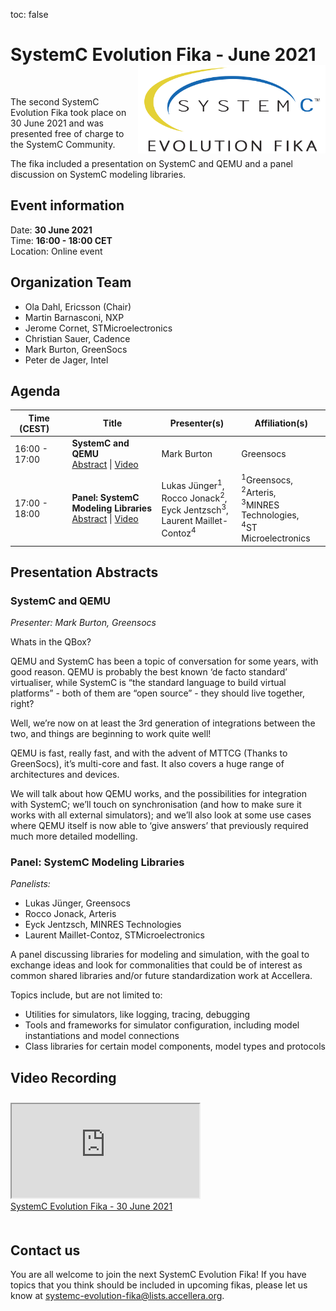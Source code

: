 toc: false

# SystemC Evolution Fika - June 2021<img style="float: right; width:300px;" src="/images/scef.png">
<br>

The second SystemC Evolution Fika took place on 30 June 2021 and was presented free of charge to the SystemC Community.

The fika included a presentation on SystemC and QEMU and a panel discussion on SystemC modeling libraries.

## Event information

Date: **30 June 2021**<br>
Time: **16:00 - 18:00 CET**<br>
Location: Online event

## Organization Team

 * Ola Dahl, Ericsson (Chair)
 * Martin Barnasconi, NXP
 * Jerome Cornet, STMicroelectronics
 * Christian Sauer, Cadence
 * Mark Burton, GreenSocs
 * Peter de Jager, Intel

## Agenda

| Time (CEST)&nbsp;&nbsp;&nbsp;&nbsp; | Title | Presenter(s) | Affiliation(s) |
| ------------- | ---------------- | ---------------- | ---------------- |
| 16:00 - 17:00 | **SystemC and QEMU**<br>[Abstract](#systemc-and-qemu) \| [Video](#video-recording)| Mark Burton | Greensocs |
| 17:00 - 18:00 | **Panel: SystemC Modeling Libraries**<br>[Abstract](#panel-systemc-modeling-libraries) \| [Video](#video-recording) | Lukas Jünger<sup>1</sup>,<br>Rocco Jonack<sup>2</sup>,<br>Eyck Jentzsch<sup>3</sup>,<br>Laurent Maillet-Contoz<sup>4</sup><br> | <sup>1</sup>Greensocs,<br><sup>2</sup>Arteris,<br><sup>3</sup>MINRES Technologies,<br><sup>4</sup>ST Microelectronics |

## Presentation Abstracts

### SystemC and QEMU

*Presenter: Mark Burton, Greensocs*

Whats in the QBox?

QEMU and SystemC has been a topic of conversation for some years, with good reason. QEMU is probably the best known ‘de facto standard’ virtualiser, while SystemC is “the standard language to build virtual platforms” - both of them are “open source” - they should live together, right?

Well, we’re now on at least the 3rd generation of integrations between the two, and things are beginning to work quite well!

QEMU is fast, really fast, and with the advent of MTTCG (Thanks to GreenSocs), it’s multi-core and fast. It also covers a huge range of architectures and devices.

We will talk about how QEMU works, and the possibilities for integration with SystemC; we’ll touch on synchronisation (and how to make sure it works with all external simulators); and we’ll also look at some use cases where QEMU itself is now able to ‘give answers’ that previously required much more detailed modelling.

### Panel: SystemC Modeling Libraries

*Panelists:*

 * Lukas Jünger, Greensocs
 * Rocco Jonack, Arteris
 * Eyck Jentzsch, MINRES Technologies
 * Laurent Maillet-Contoz, STMicroelectronics

A panel discussing libraries for modeling and simulation, with the goal to exchange ideas and look for commonalities that could be of interest as common shared libraries and/or future standardization work at Accellera. 

Topics include, but are not limited to:

 * Utilities for simulators, like logging, tracing, debugging
 * Tools and frameworks for simulator configuration, including model instantiations and model connections
 * Class libraries for certain model components, model types and protocols

## Video Recording

<div>
  <div class="row" style="padding-top: 10px;padding-bottom: 20px; ">
    <div class="col-md-12">
      <div class="embed-responsive embed-responsive-16by9">
        <iframe class="elementor-video-iframe" allowfullscreen title="vimeo Video Player" src="https://player.vimeo.com/video/570963981?color&amp;autopause=0&amp;loop=0&amp;muted=0&amp;title=1&amp;portrait=1&amp;byline=1#t="></iframe>
      </div>
      <a href="https://vimeo.com/570963981" target="_blank">SystemC Evolution Fika - 30 June 2021</a>
    </div>
  </div>
</div>

## Contact us

You are all welcome to join the next SystemC Evolution Fika! If you have topics that you think should be included in upcoming fikas, please let us know at [systemc-evolution-fika@lists.accellera.org](mailto:systemc-evolution-fika@lists.accellera.org).

[1]: https://workspace.accellera.org/document/dl/10935
[2]: https://workspace.accellera.org/document/dl/10927
